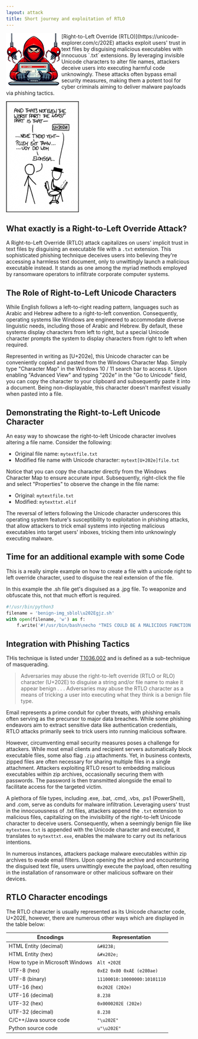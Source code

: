 ```yaml
---
layout: attack
title: Short journey and exploitation of RTLO
---
```


<img height="150" align="left" src="/images/rtlo-attack-logo.png" >
[Right-to-Left Override (RTLO)](https://unicode-explorer.com/c/202E) attacks exploit users' trust in text files by disguising malicious executables with innocuous `.txt` extensions. By leveraging invisible Unicode characters to alter file names, attackers deceive users into executing harmful code unknowingly. These attacks often bypass email security measures, making them a potent tool for cyber criminals aiming to deliver malware payloads via phishing tactics.


![](/images/rtlo-comic.png)


## What exactly is a Right-to-Left Override Attack?
A Right-to-Left Override (RTLO) attack capitalizes on users' implicit trust in text files by disguising an executable file with a `.txt` extension. This sophisticated phishing technique deceives users into believing they're accessing a harmless text document, only to unwittingly launch a malicious executable instead. It stands as one among the myriad methods employed by ransomware operators to infiltrate corporate computer systems.

## The Role of Right-to-Left Unicode Characters
While English follows a left-to-right reading pattern, languages such as Arabic and Hebrew adhere to a right-to-left convention. Consequently, operating systems like Windows are engineered to accommodate diverse linguistic needs, including those of Arabic and Hebrew. By default, these systems display characters from left to right, but a special Unicode character prompts the system to display characters from right to left when required.

Represented in writing as [U+202e], this Unicode character can be conveniently copied and pasted from the Windows Character Map. Simply type "Character Map" in the Windows 10 / 11 search bar to access it. Upon enabling "Advanced View" and typing "202e" in the "Go to Unicode" field, you can copy the character to your clipboard and subsequently paste it into a document. Being non-displayable, this character doesn't manifest visually when pasted into a file.

## Demonstrating the Right-to-Left Unicode Character
An easy way to showcase the right-to-left Unicode character involves altering a file name. Consider the following:

- Original file name: `mytextfile.txt`
- Modified file name with Unicode character: `mytext[U+202e]file.txt`

Notice that you can copy the character directly from the Windows Character Map to ensure accurate input. Subsequently, right-click the file and select "Properties" to observe the change in the file name:

- Original: `mytextfile.txt`
- Modified: `mytexttxt.elif`

The reversal of letters following the Unicode character underscores this operating system feature's susceptibility to exploitation in phishing attacks, that allow attackers to trick email systems into injecting malicious executables into target users' inboxes, tricking them into unknowingly executing malware.

## Time for an additional example with some Code
This is a really simple example on how to create a file with a unicode right to left override character, used to disguise the real extension of the file.

In this example the .sh file get's disguised as a .jpg file. To weaponize and obfuscate this, not that much effort is required.

```python
#!/usr/bin/python3
filename = 'benign-img_sblol\u202Egjz.sh'
with open(filename, 'w') as f:
    f.write('#!/usr/bin/bash\necho "THIS COULD BE A MALICIOUS FUNCTION CALL"')
```

## Integration with Phishing Tactics

THis technique is listed under [T1036.002](https://attack.mitre.org/techniques/T1036/002/) and is defined as a sub-technique of masquerading.

> Adversaries may abuse the right-to-left override (RTLO or RLO) character (U+202E) to disguise a string and/or file name to make it appear benign . . . Adversaries may abuse the RTLO character as a means of tricking a user into executing what they think is a benign file type.

Email represents a prime conduit for cyber threats, with phishing emails often serving as the precursor to major data breaches. While some phishing endeavors aim to extract sensitive data like authentication credentials, RTLO attacks primarily seek to trick users into running malicious software.

However, circumventing email security measures poses a challenge for attackers. While most email clients and recipient servers automatically block executable files, some also flag `.zip` attachments. Yet, in business contexts, zipped files are often necessary for sharing multiple files in a single attachment. Attackers exploiting RTLO resort to embedding malicious executables within zip archives, occasionally securing them with passwords. The password is then transmitted alongside the email to facilitate access for the targeted victim.

A plethora of file types, including .exe, .bat, .cmd, .vbs, .ps1 (PowerShell), and .com, serve as conduits for malware infiltration. Leveraging users' trust in the innocuousness of .txt files, attackers append the `.txt` extension to malicious files, capitalizing on the invisibility of the right-to-left Unicode character to deceive users. Consequently, when a seemingly benign file like `mytextexe.txt` is appended with the Unicode character and executed, it translates to `mytexttxt.exe`, enables the malware to carry out its nefarious intentions.

In numerous instances, attackers package malware executables within zip archives to evade email filters. Upon opening the archive and encountering the disguised text file, users unwittingly execute the payload, often resulting in the installation of ransomware or other malicious software on their devices. 

## RTLO Character encodings

The RTLO character is usually represented as its Unicode character code, U+202E, however, there are numerous other ways which are displayed in the table below:

|Encodings                          | Representation                  |
| ----------------------------------| ------------------------------- |
| HTML Entity (decimal)             | `&#8238;`                       |
| HTML Entity (hex)                 | `&#x202e;`                      | 
| How to type in Microsoft Windows  | `Alt +202E`                     | 
| UTF-8 (hex)                       | `0xE2 0x80 0xAE (e280ae)`       | 
| UTF-8 (binary)                    | `11100010:10000000:10101110`    | 
| UTF-16 (hex)	                    | `0x202E (202e)`                 | 
| UTF-16 (decimal)                  | `8.238`                         | 
| UTF-32 (hex)	                    | `0x0000202E (202e)`             | 
| UTF-32 (decimal)	                | `8.238`                         | 
| C/C++/Java source code	        | `"\u202E"`                      | 
| Python source code                | `u"\u202E"`                     | 